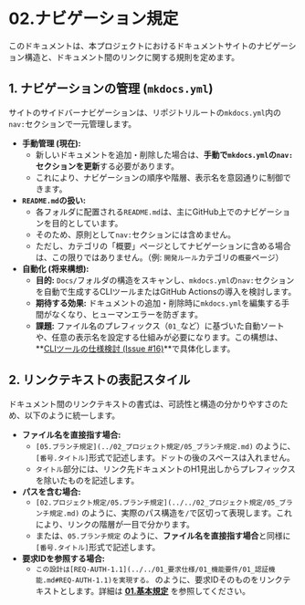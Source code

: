 # 02.ナビゲーション規定

このドキュメントは、本プロジェクトにおけるドキュメントサイトのナビゲーション構造と、ドキュメント間のリンクに関する規則を定めます。

## 1. ナビゲーションの管理 (`mkdocs.yml`)

サイトのサイドバーナビゲーションは、リポジトリルートの`mkdocs.yml`内の`nav:`セクションで一元管理します。

*   **手動管理 (現在):**
    *   新しいドキュメントを追加・削除した場合は、**手動で`mkdocs.yml`の`nav:`セクションを更新**する必要があります。
    *   これにより、ナビゲーションの順序や階層、表示名を意図通りに制御できます。
*   **`README.md`の扱い:**
    *   各フォルダに配置される`README.md`は、主にGitHub上でのナビゲーションを目的としています。
    *   そのため、原則として`nav:`セクションには含めません。
    *   ただし、カテゴリの「概要」ページとしてナビゲーションに含める場合は、この限りではありません。（例: `開発ルール`カテゴリの`概要`ページ）
*   **自動化 (将来構想):**
    *   **目的:** `Docs/`フォルダの構造をスキャンし、`mkdocs.yml`の`nav:`セクションを自動で生成するCLIツールまたはGitHub Actionsの導入を検討します。
    *   **期待する効果:** ドキュメントの追加・削除時に`mkdocs.yml`を編集する手間がなくなり、ヒューマンエラーを防ぎます。
    *   **課題:** ファイル名のプレフィックス（`01_`など）に基づいた自動ソートや、任意の表示名を設定する仕組みが必要になります。この構想は、**[CLIツールの仕様検討 (Issue #16)](https://github.com/BitzLabs/DevBlueprint/issues/16)**で具体化します。

## 2. リンクテキストの表記スタイル

ドキュメント間のリンクテキストの書式は、可読性と構造の分かりやすさのため、以下のように統一します。

*   **ファイル名を直接指す場合:**
    *   `[05.ブランチ規定](../02_プロジェクト規定/05_ブランチ規定.md)` のように、`[番号.タイトル]`形式で記述します。ドットの後のスペースは入れません。
    *   `タイトル`部分には、リンク先ドキュメントのH1見出しからプレフィックスを除いたものを記述します。
*   **パスを含む場合:**
    *   `[02.プロジェクト規定/05.ブランチ規定](../../02_プロジェクト規定/05_ブランチ規定.md)` のように、実際のパス構造を`/`で区切って表現します。これにより、リンクの階層が一目で分かります。
    *   または、`05.ブランチ規定` のように、**ファイル名を直接指す場合**と同様に`[番号.タイトル]`形式で記述します。
*   **要求IDを参照する場合:**
    *   `この設計は[REQ-AUTH-1.1](../../01_要求仕様/01_機能要件/01_認証機能.md#REQ-AUTH-1.1)を実現する。` のように、要求IDそのものをリンクテキストとします。詳細は **[01.基本規定](./01_基本規定.md)** を参照してください。


